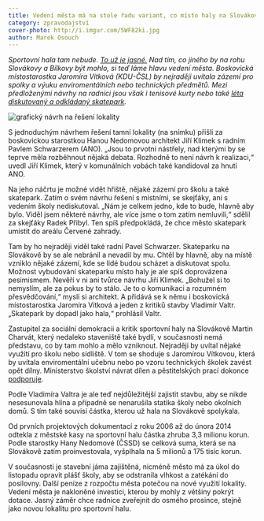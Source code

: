 ```yaml
---
title: Vedení města má na stole řadu variant, co místo haly na Slovákově
category: zpravodajství
cover-photo: http://i.imgur.com/5WF82ki.jpg
author: Marek Osouch
---
```


*Sportovní hala tam nebude. [To už je jasné.](/clanky/2015/06/hala-nebude.html) Nad tím, co jiného by na rohu Slovákovy a Bílkovy být mohlo, si teď láme hlavu vedení města. Boskovická místostarostka Jaromíra Vítková (KDU-ČSL) by nejraději uvítala zázemí pro spolky a výuku enviromentálních nebo technických předmětů. Mezi předloženými návrhy na radnici jsou však i tenisové kurty nebo také [léta diskutovaný a odkládaný skatepark](/clanky/2015/06/skatepark.html).*

<img src="http://i.imgur.com/5WF82ki.jpg" alt="grafický návrh na řešení lokality" class="img-responsive">

S jednoduchým návrhem řešení tamní lokality (na snímku) přišli za boskovickou starostkou Hanou Nedomovou architekt Jiří Klimek s radním Pavlem Schwarzerem (ANO). „Jsou to prvotní nástřely, nad kterými by se teprve měla rozběhnout nějaká debata. Rozhodně to není návrh k realizaci,“ uvedl Jiří Klimek, který v komunálních vobách také kandidoval za hnutí ANO.

Na jeho náčrtu je možné vidět hřiště, nějaké zázemí pro školu a také skatepark. Zatím o svém návrhu řešení s místními, se skejťáky, ani s vedením školy nediskutoval. „Nám je celkem jedno, kde to bude, hlavně aby bylo. Viděl jsem některé návrhy, ale více jsme o tom zatím nemluvili,“ sdělil za skejťáky Radek Přibyl. Ten spíš předpokládá, že chce město skatepark umístit do areálu Červené zahrady.

Tam by ho nejraději viděl také radní Pavel Schwarzer. Skateparku na Slovákově by se ale nebránil a nevadil by mu. Chtěl by hlavně, aby na místě vzniklo nějaké zázemí, kde se lidé budou scházet a diskutovat spolu. Možnost vybudování skateparku místo haly je ale spíš doprovázena pesimismem. Nevěří v ni ani tvůrce návrhu Jiří Klimek. „Bohužel si to nemyslím, ale za pokus by to stálo. Je to o komunikaci a rozumném přesvědčování,“ myslí si architekt. A přidává se k němu i boskovická místostarostka Jaromíra Vítková a jeden z kritiků stavby Vladimír Valtr. „Skatepark by dopadl jako hala,“ prohlásil Valtr.

Zastupitel za sociální demokracii a kritik sportovní haly na Slovákově Martin Charvát, který nedaleko staveniště také bydlí, v současnosti nemá představu, co by tam mohlo a mělo vzniknout. Nejraději by uvítal nějaké využití pro školu nebo sídliště. V tom se shoduje s Jaromírou Vítkovou, která by uvítala enviromentální učebnu nebo po vzoru technických školek zavést opět dílny. Ministerstvo školství návrat dílen a pěstitelských prací dokonce [podporuje](http://zpravy.aktualne.cz/domaci/z-deti-rostou-nesikove-ministerstvo-podpori-navrat-k-dilnam/r~6ee6a93815c711e599590025900fea04/).

Podle Vladimíra Valtra je ale teď nejdůležitější zajistit stavbu, aby se nikde nesesunovala hlína a případně se nenarušila statika školy nebo okolních domů. S tím také souvisí částka, kterou už hala na Slovákově spolykala.

Od prvních projektových dokumentací z roku 2006 až do února 2014 odtekla z městské kasy na sportovní halu částka zhruba 3,3 milionu korun. Podle starostky Hany Nedomové (ČSSD) se celková suma, která se na Slovákově zatím proinvestovala, vyšplhala na 5 milionů a 175 tisíc korun.

V současnosti je stavební jáma zajištěná, nicméně město má za úkol do listopadu opravit plášť školy, aby se odstranila vlhkost a zatékání do posilovny. Další peníze z rozpočtu města potečou na nové využití lokality. Vedení města je nakloněné investici, kterou by mohly z většiny pokrýt dotace. Jasný záměr chce radnice zveřejnit do osmého prosince, stejně jako novou lokalitu pro sportovní halu.
